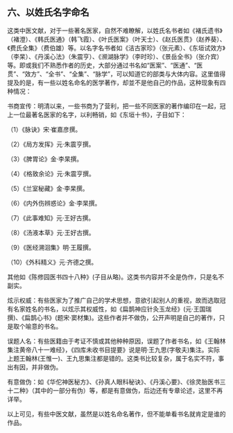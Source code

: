 ## 六、以姓氏名字命名

这类中医文献，对于一些著名医家，自然不难瞭解，以姓氏名书者如《褚氏遗书》（褚澄）、《韩氏医通》（韩飞霞）、《叶氏医案》（叶天士）、《赵氏医贯》（赵养葵）、《费氏全集》（费伯雄）等。以名字名书者如《洁古家珍》（张元素）、《东垣试效方》（李杲）、《丹溪心法》（朱震亨）、《濒湖脉学》（李时珍）、《景岳全书》（张介宾）等。即或我们不熟悉作者的历史，大部分通过书名如“医案”、“医通”、“医贯”、“效方”、“全书”、“全集”、“脉学”，可以知道它的部类与大体内容。这里值得提及的是，有一些以姓名命名的医学著作，却並不是他自己的作品，这种现象有四种情况：

书商宣传：明清以来，一些书商为了营利，把一些不同医家的著作编印在一起，冠上一位最著名医家的名字，以利畅销，如《东垣十书》，子目如下：

（1）《脉诀》宋·崔嘉彦撰。

（2）《局方发挥》元·朱震亨撰。

（3）《脾胃论》金·李杲撰。

（4）《格致余论》元·朱震亨撰。

（5）《兰室秘藏》金·李杲撰。

（6）《内外伤辨惑论》金·李杲撰。

（7）《此事难知》元·王好古撰。

（8）《汤液本草》元·王好古撰。

（9）《医经溯洄集》明·王履撰。

（10）《外科精义》元·齐德之撰。

其他如《陈修园医书四十八种》(子目从略)。这类书内容并不全是伪作，只是名不副实。

炫示权威：有些医家为了推广自己的学术思想，意欲引起别人的重视，故而选取冠有名家姓名的书名，以炫示其权威性，如《扁鹊神应针灸玉龙经》(元·王国瑞撰)、《扁鹊心书》(题宋·窦材集)。这些作者并不做伪，公开声明是自己的著作，只是取个喻意的书名。

误题人名：有些医籍由于考证不慎或其他种种原因，误题了作者书名，如《王翰林集注黄帝八十一难经》，《四库未收书目提要》说是明·王九思(字敬夫)集注。实际上题王翰林(王惟一)、王九思集注都是错的。这类书比较复杂，属于名实不符，事出有因，并非做伪。

有意做伪：如《华佗神医秘方》、《孙真人眼科秘诀》、《丹溪心要》、《徐灵胎医书三十二种》（其中的一部分有伪）等，都是有意做伪，后边还有专章论述，这里不再详举。

以上可见，有些中医文献，虽然是以姓名命名著作，但不能单看书名就肯定是谁的作品。
